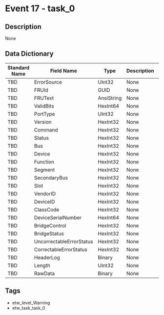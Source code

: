 # Event 17 - task_0

## Description
None

## Data Dictionary
|Standard Name|Field Name|Type|Description|Sample Value|
|---|---|---|---|---|
|TBD|ErrorSource|UInt32|None|`None`|
|TBD|FRUId|GUID|None|`None`|
|TBD|FRUText|AnsiString|None|`None`|
|TBD|ValidBits|HexInt64|None|`None`|
|TBD|PortType|UInt32|None|`None`|
|TBD|Version|HexInt32|None|`None`|
|TBD|Command|HexInt32|None|`None`|
|TBD|Status|HexInt32|None|`None`|
|TBD|Bus|HexInt32|None|`None`|
|TBD|Device|HexInt32|None|`None`|
|TBD|Function|HexInt32|None|`None`|
|TBD|Segment|HexInt32|None|`None`|
|TBD|SecondaryBus|HexInt32|None|`None`|
|TBD|Slot|HexInt32|None|`None`|
|TBD|VendorID|HexInt32|None|`None`|
|TBD|DeviceID|HexInt32|None|`None`|
|TBD|ClassCode|HexInt32|None|`None`|
|TBD|DeviceSerialNumber|HexInt64|None|`None`|
|TBD|BridgeControl|HexInt32|None|`None`|
|TBD|BridgeStatus|HexInt32|None|`None`|
|TBD|UncorrectableErrorStatus|HexInt32|None|`None`|
|TBD|CorrectableErrorStatus|HexInt32|None|`None`|
|TBD|HeaderLog|Binary|None|`None`|
|TBD|Length|UInt32|None|`None`|
|TBD|RawData|Binary|None|`None`|

## Tags
* etw_level_Warning
* etw_task_task_0